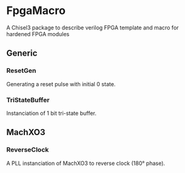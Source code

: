 # FpgaMacro
A Chisel3 package to describe verilog FPGA template and macro for hardened FPGA modules

## Generic

### ResetGen

Generating a reset pulse with initial 0 state.

### TriStateBuffer

Instanciation of 1 bit tri-state buffer.

## MachXO3

### ReverseClock

A PLL instanciation of MachXO3 to reverse clock (180° phase).
